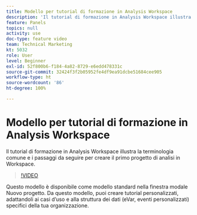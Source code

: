 ```yaml
---
title: Modello per tutorial di formazione in Analysis Workspace
description: 'Il tutorial di formazione in Analysis Workspace illustra la terminologia comune e i passaggi da seguire per creare il primo progetto di analisi in Workspace. '
feature: Panels
topics: null
activity: use
doc-type: feature video
team: Technical Marketing
kt: 5032
role: User
level: Beginner
exl-id: 52f800b6-f184-4a82-8729-e6edd478331c
source-git-commit: 32424f3f2b05952fe4df9ea91dcbe51684cee905
workflow-type: ht
source-wordcount: '86'
ht-degree: 100%

---
```


# Modello per tutorial di formazione in Analysis Workspace

Il tutorial di formazione in Analysis Workspace illustra la terminologia comune e i passaggi da seguire per creare il primo progetto di analisi in Workspace.

>[!VIDEO](https://video.tv.adobe.com/v/33773/?quality=12)

Questo modello è disponibile come modello standard nella finestra modale Nuovo progetto. Da questo modello, puoi creare tutorial personalizzati, adattandoli ai casi d’uso e alla struttura dei dati (eVar, eventi personalizzati) specifici della tua organizzazione.
